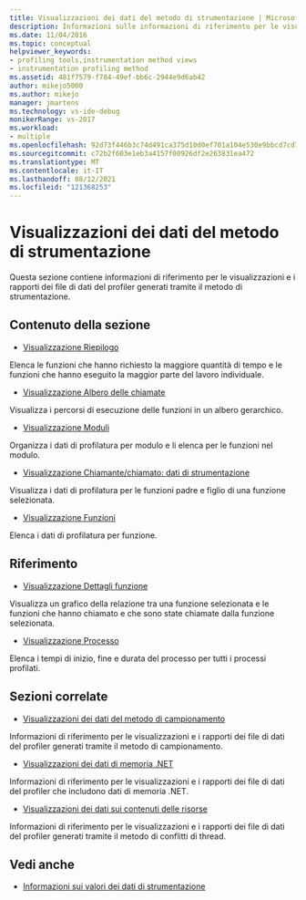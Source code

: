 ```yaml
---
title: Visualizzazioni dei dati del metodo di strumentazione | Microsoft Docs
description: Informazioni sulle informazioni di riferimento per le visualizzazioni e i report dei file di dati del profiler generati tramite il metodo di strumentazione.
ms.date: 11/04/2016
ms.topic: conceptual
helpviewer_keywords:
- profiling tools,instrumentation method views
- instrumentation profiling method
ms.assetid: 481f7579-f784-49ef-bb6c-2944e9d6ab42
author: mikejo5000
ms.author: mikejo
manager: jmartens
ms.technology: vs-ide-debug
monikerRange: vs-2017
ms.workload:
- multiple
ms.openlocfilehash: 92d73f446b3c74d491ca375d10d0ef701a104e530e9bbcd7cd7159322e9dbc42
ms.sourcegitcommit: c72b2f603e1eb3a4157f00926df2e263831ea472
ms.translationtype: MT
ms.contentlocale: it-IT
ms.lasthandoff: 08/12/2021
ms.locfileid: "121368253"
---
```

# <a name="instrumentation-method-data-views"></a>Visualizzazioni dei dati del metodo di strumentazione
Questa sezione contiene informazioni di riferimento per le visualizzazioni e i rapporti dei file di dati del profiler generati tramite il metodo di strumentazione.

## <a name="in-this-section"></a>Contenuto della sezione
- [Visualizzazione Riepilogo](../profiling/summary-view-instrumentation-data.md)

 Elenca le funzioni che hanno richiesto la maggiore quantità di tempo e le funzioni che hanno eseguito la maggior parte del lavoro individuale.

- [Visualizzazione Albero delle chiamate](../profiling/call-tree-view-instrumentation-data.md)

 Visualizza i percorsi di esecuzione delle funzioni in un albero gerarchico.

- [Visualizzazione Moduli](../profiling/modules-view-instrumentation-data.md)

 Organizza i dati di profilatura per modulo e li elenca per le funzioni nel modulo.

- [Visualizzazione Chiamante/chiamato: dati di strumentazione](../profiling/caller-callee-view-instrumentation-data.md)

 Visualizza i dati di profilatura per le funzioni padre e figlio di una funzione selezionata.

- [Visualizzazione Funzioni](../profiling/functions-view-instrumentation-data.md)

 Elenca i dati di profilatura per funzione.

## <a name="reference"></a>Riferimento
- [Visualizzazione Dettagli funzione](../profiling/function-details-view.md)

 Visualizza un grafico della relazione tra una funzione selezionata e le funzioni che hanno chiamato e che sono state chiamate dalla funzione selezionata.

- [Visualizzazione Processo](../profiling/process-view.md)

 Elenca i tempi di inizio, fine e durata del processo per tutti i processi profilati.

## <a name="related-sections"></a>Sezioni correlate
- [Visualizzazioni dei dati del metodo di campionamento](../profiling/profiler-sampling-method-data-views.md)

 Informazioni di riferimento per le visualizzazioni e i rapporti dei file di dati del profiler generati tramite il metodo di campionamento.

- [Visualizzazioni dei dati di memoria .NET](../profiling/dotnet-memory-data-views.md)

 Informazioni di riferimento per le visualizzazioni e i rapporti dei file di dati del profiler che includono dati di memoria .NET.

- [Visualizzazioni dei dati sui contenuti delle risorse](../profiling/resource-contention-data-views.md)

 Informazioni di riferimento per le visualizzazioni e i rapporti dei file di dati del profiler generati tramite il metodo di conflitti di thread.

## <a name="see-also"></a>Vedi anche
- [Informazioni sui valori dei dati di strumentazione](../profiling/understanding-instrumentation-data-values.md)
